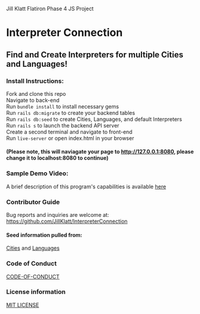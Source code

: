 Jill Klatt Flatiron Phase 4 JS Project
# Interpreter Connection

 
## Find and Create Interpreters for multiple Cities and Languages! 

 
### Install Instructions:
Fork and clone this repo
<br />
Navigate to back-end
<br />
Run ```bundle install``` to install necessary gems
<br />
Run ```rails db:migrate``` to create your backend tables
<br />
Run ```rails db:seed``` to create Cities, Languages, and default Interpreters
<br />
Run ```rails s``` to launch the backend API server
<br />
Create a second terminal and navigate to front-end
<br />
Run ```live-server``` or open index.html in your browser
<br>
#### (Please note, this will naviagate your page to http://127.0.0.1:8080, please change it to localhost:8080 to continue)

### Sample Demo Video:
A brief description of this program's capabilities is available [here](https://www.youtube.com/watch?v=wp_YVFNdPhA&ab_channel=JillKlatt)
 
### Contributor Guide
Bug reports and inquiries are welcome at: https://github.com/JillKlatt/InterpreterConnection

#### Seed information pulled from: 
[Cities](https://www.moving.com/tips/the-top-10-largest-us-cities-by-population/)
and [Languages](https://bilingualkidspot.com/2019/07/13/languages-spoken-usa/)

### Code of Conduct
[CODE-OF-CONDUCT](https://github.com/JillKlatt/InterpreterConnection/blob/main/CODE-OF-CONDUCT.md)

### License information
[MIT LICENSE](https://github.com/JillKlatt/InterpreterConnection/blob/main/LICENSE)
